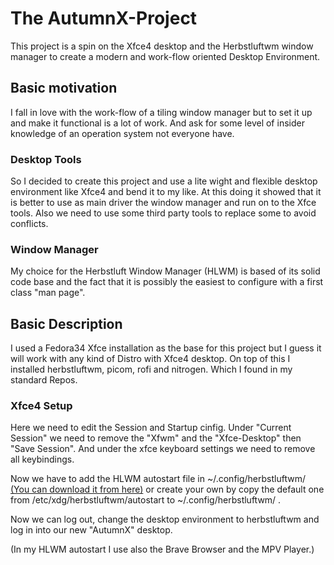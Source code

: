 # The AutumnX-Project

This project is a spin on the Xfce4 desktop and the Herbstluftwm window manager to create a modern and work-flow oriented Desktop Environment. 

## Basic motivation
I fall in love with the work-flow of a tiling window manager but to set it up and make it functional is a lot of work. And ask for some level of insider knowledge of an operation system not everyone have. 
### Desktop Tools
So I decided to create this project and use a lite wight and flexible desktop environment like Xfce4 and bend it to my like. At this doing it showed that it is better to use as main driver the window manager and run on to the Xfce tools. Also we need to use some third party tools to replace some to avoid conflicts.
### Window Manager
My choice for the Herbstluft Window Manager (HLWM) is based of its solid code base and the fact that it is possibly the easiest to configure with a first class "man page".

## Basic Description
I used a Fedora34 Xfce installation as the base for this project but I guess it will work with any kind of Distro with Xfce4 desktop. On top of this I installed herbstluftwm, picom, rofi and nitrogen. Which I found in my standard Repos. 

### Xfce4 Setup 
Here we need to edit the Session and Startup cinfig. Under "Current Session" we need to remove the "Xfwm" and the "Xfce-Desktop" then "Save Session". And under the xfce keyboard settings we need to remove all keybindings.

Now we have to add the HLWM autostart file in ~/.config/herbstluftwm/ [(You can download it from here)](https://github.com/Thopow/autumnx) or create your own by copy the default one from /etc/xdg/herbstluftwm/autostart to ~/.config/herbstluftwm/ .

Now we can log out, change the desktop environment to herbstluftwm and log in into our new "AutumnX" desktop.

(In my HLWM autostart I use also the Brave Browser and the MPV Player.)

